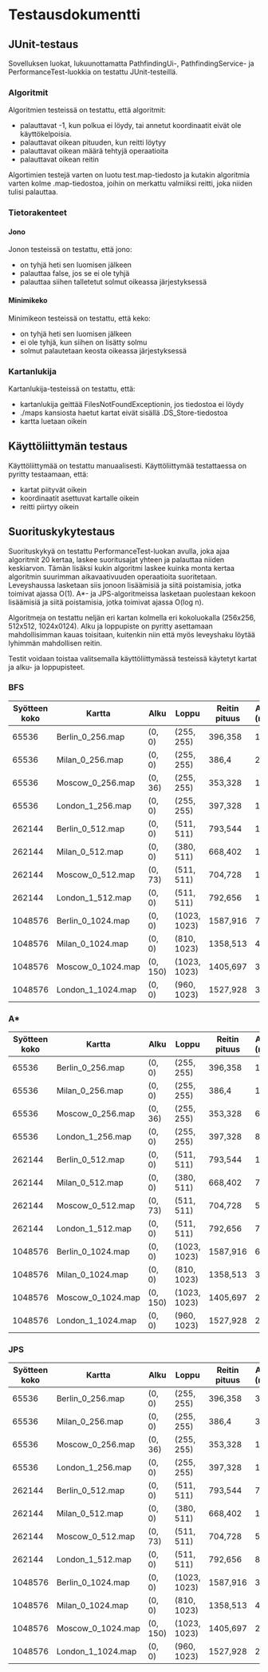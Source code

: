 # Testausdokumentti

## JUnit-testaus
Sovelluksen luokat, lukuunottamatta PathfindingUi-, PathfindingService- ja PerformanceTest-luokkia on testattu JUnit-testeillä.

### Algoritmit
Algoritmien testeissä on testattu, että algoritmit:
* palauttavat -1, kun polkua ei löydy, tai annetut koordinaatit eivät ole käyttökelpoisia.
* palauttavat oikean pituuden, kun reitti löytyy
* palauttavat oikean määrä tehtyjä operaatioita
* palauttavat oikean reitin

Algortimien testejä varten on luotu test.map-tiedosto ja kutakin algoritmia varten kolme .map-tiedostoa, joihin on merkattu valmiiksi reitti, joka niiden tulisi palauttaa.

### Tietorakenteet
#### Jono
Jonon testeissä on testattu, että jono:
* on tyhjä heti sen luomisen jälkeen
* palauttaa false, jos se ei ole tyhjä
* palauttaa siihen talletetut solmut oikeassa järjestyksessä

#### Minimikeko
Minimikeon testeissä on testattu, että keko:
* on tyhjä heti sen luomisen jälkeen
* ei ole tyhjä, kun siihen on lisätty solmu
* solmut palautetaan keosta oikeassa järjestyksessä

### Kartanlukija
Kartanlukija-testeissä on testattu, että:
* kartanlukija geittää FilesNotFoundExceptionin, jos tiedostoa ei löydy
* ./maps kansiosta haetut kartat eivät sisällä .DS_Store-tiedostoa
* kartta luetaan oikein

## Käyttöliittymän testaus
Käyttöliittymää on testattu manuaalisesti.
Käyttöliittymää testattaessa on pyritty testaamaan, että:
* kartat piityvät oikein
* koordinaatit asettuvat kartalle oikein
* reitti piirtyy oikein

## Suorituskykytestaus

Suorituskykyä on testattu PerformanceTest-luokan avulla, joka ajaa algoritmit 20 kertaa, laskee suoritusajat yhteen ja palauttaa niiden keskiarvon. Tämän lisäksi kukin algoritmi laskee kuinka monta kertaa algoritmin suurimman aikavaativuuden operaatioita suoritetaan. Leveyshaussa lasketaan siis jonoon lisäämisiä ja siitä poistamisia, jotka toimivat ajassa O(1). A*- ja JPS-algoritmeissa lasketaan puolestaan kekoon lisäämisiä ja siitä poistamisia, jotka toimivat ajassa O(log n).

Algoritmeja on testattu neljän eri kartan kolmella eri kokoluokalla (256x256, 512x512, 1024x0124). Alku ja loppupiste on pyritty asettamaan mahdollisimman kauas toisitaan, kuitenkin niin että myös leveyshaku löytää lyhimmän mahdollisen reitin.

Testit voidaan toistaa valitsemalla käyttöliittymässä testeissä käytetyt kartat ja alku- ja loppupisteet.

### BFS

| Syötteen koko | Kartta | Alku | Loppu | Reitin pituus | Aika (ms) | Operaatiot O(1) |
|---|---|---|---|---|---|---|
| 65536 | Berlin_0_256.map | (0, 0) | (255, 255) | 396,358 | 19 | 91970 |
| 65536 | Milan_0_256.map | (0, 0) | (255, 255) | 386,4 | 20 | 93308 |
| 65536 | Moscow_0_256.map | (0, 36) | (255, 255) | 353,328| 12 | 95120 |
| 65536 | London_1_256.map | (0, 0) | (255, 255) | 397,328| 14 | 94378 |
| 262144 | Berlin_0_512.map | (0, 0) | (511, 511) | 793,544 | 160 | 374352 |
| 262144 | Milan_0_512.map | (0, 0) | (380, 511) | 668,402 | 125 | 375699 |
| 262144 | Moscow_0_512.map | (0, 73) | (511, 511) | 704,728 | 100 | 389056 |
| 262144 | London_1_512.map | (0, 0) | (511, 511) | 792,656| 122 | 388834 |
| 1048576 | Berlin_0_1024.map | (0, 0) | (1023, 1023) | 1587,916 | 764 | 1510238 |
| 1048576 | Milan_0_1024.map | (0, 0) | (810, 1023) | 1358,513 | 495 | 1525288 |
| 1048576 | Moscow_0_1024.map | (0, 150) | (1023, 1023) | 1405,697 | 390 | 1574294 |
| 1048576 | London_1_1024.map | (0, 0) | (960, 1023) | 1527,928| 396 | 1580893 |



### A*

| Syötteen koko | Kartta | Alku | Loppu | Reitin pituus | Aika (ms) | Operaatiot O(log n) |
|---|---|---|---|---|---|---|
| 65536 | Berlin_0_256.map | (0, 0) | (255, 255) | 396,358 | 13 | 74112 |
| 65536 | Milan_0_256.map | (0, 0) | (255, 255) | 386,4 | 15 | 64326 |
| 65536 | Moscow_0_256.map | (0, 36) | (255, 255) | 353,328| 6 | 30357 |
| 65536 | London_1_256.map | (0, 0) | (255, 255) | 397,328| 8 | 39285 |
| 262144 | Berlin_0_512.map | (0, 0) | (511, 511) | 793,544 | 120 | 306073 |
| 262144 | Milan_0_512.map | (0, 0) | (380, 511) | 668,402 | 75 | 156228 |
| 262144 | Moscow_0_512.map | (0, 73) | (511, 511) | 704,728 | 50 | 113803 |
| 262144 | London_1_512.map | (0, 0) | (511, 511) | 792,656| 74 | 166564 |
| 1048576 | Berlin_0_1024.map | (0, 0) | (1023, 1023) | 1587,916 | 602 | 1249238 |
| 1048576 | Milan_0_1024.map | (0, 0) | (810, 1023) | 1358,513 | 311 | 502053 |
| 1048576 | Moscow_0_1024.map | (0, 150) | (1023, 1023) | 1405,697 | 214 | 455299 |
| 1048576 | London_1_1024.map | (0, 0) | (960, 1023) | 1527,928| 215 | 470410 |



### JPS

| Syötteen koko | Kartta | Alku | Loppu | Reitin pituus | Aika (ms) | Operaatiot O(log n) |
|---|---|---|---|---|---|---|
| 65536 | Berlin_0_256.map | (0, 0) | (255, 255) | 396,358 | 3 | 512 |
| 65536 | Milan_0_256.map | (0, 0) | (255, 255) | 386,4 | 3 | 1132 |
| 65536 | Moscow_0_256.map | (0, 36) | (255, 255) | 353,328| 1 | 356 |
| 65536 | London_1_256.map | (0, 0) | (255, 255) | 397,328| 1 | 557 |
| 262144 | Berlin_0_512.map | (0, 0) | (511, 511) | 793,544 | 7 | 576 |
| 262144 | Milan_0_512.map | (0, 0) | (380, 511) | 668,402 | 11 | 848 |
| 262144 | Moscow_0_512.map | (0, 73) | (511, 511) | 704,728 | 5 | 446 |
| 262144 | London_1_512.map | (0, 0) | (511, 511) | 792,656| 8 | 895 |
| 1048576 | Berlin_0_1024.map | (0, 0) | (1023, 1023) | 1587,916 | 33 | 935 |
| 1048576 | Milan_0_1024.map | (0, 0) | (810, 1023) | 1358,513 | 45 | 1366 |
| 1048576 | Moscow_0_1024.map | (0, 150) | (1023, 1023) | 1405,697 | 20 | 677 |
| 1048576 | London_1_1024.map | (0, 0) | (960, 1023) | 1527,928| 22| 1116 |

